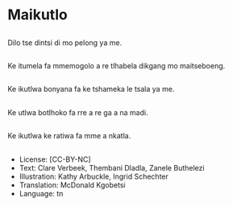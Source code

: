 # Maikutlo

##
Dilo tse dintsi di mo pelong ya me.

##
Ke itumela fa mmemogolo a re tlhabela dikgang mo maitseboeng.

##
Ke ikutlwa bonyana fa ke tshameka le tsala ya me.

##
Ke utlwa botlhoko fa rre a re ga a na madi.

##
Ke ikutlwa ke ratiwa fa mme a nkatla.

##
* License: [CC-BY-NC]
* Text: Clare Verbeek, Thembani Dladla, Zanele Buthelezi
* Illustration: Kathy Arbuckle, Ingrid Schechter
* Translation: McDonald Kgobetsi
* Language: tn
